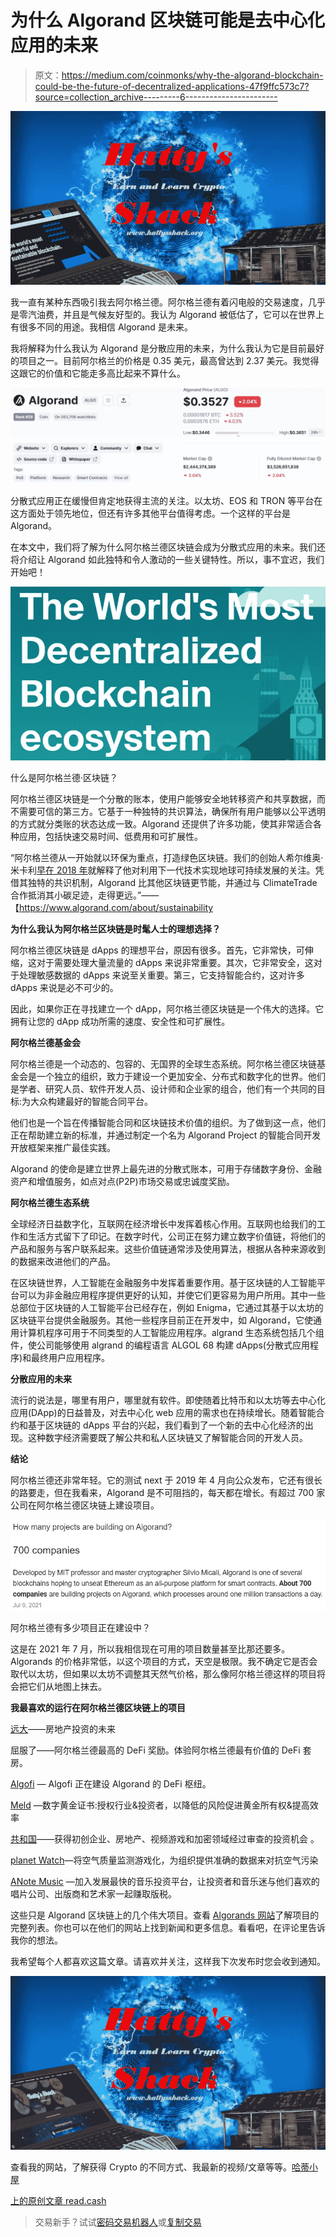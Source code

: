 # 为什么 Algorand 区块链可能是去中心化应用的未来

> 原文：<https://medium.com/coinmonks/why-the-algorand-blockchain-could-be-the-future-of-decentralized-applications-47f9ffc573c7?source=collection_archive---------6----------------------->

![](img/a91b731851266ca9eebc2515fc98a0f5.png)

我一直有某种东西吸引我去阿尔格兰德。阿尔格兰德有着闪电般的交易速度，几乎是零汽油费，并且是气候友好型的。我认为 Algorand 被低估了，它可以在世界上有很多不同的用途。我相信 Algorand 是未来。

我将解释为什么我认为 Algorand 是分散应用的未来，为什么我认为它是目前最好的项目之一。目前阿尔格兰的价格是 0.35 美元，最高曾达到 2.37 美元。我觉得这跟它的价值和它能走多高比起来不算什么。

![](img/3fbfe57b9ff7db6a56c02bf8ef1fdaf9.png)

分散式应用正在缓慢但肯定地获得主流的关注。以太坊、EOS 和 TRON 等平台在这方面处于领先地位，但还有许多其他平台值得考虑。一个这样的平台是 Algorand。

在本文中，我们将了解为什么阿尔格兰德区块链会成为分散式应用的未来。我们还将介绍让 Algorand 如此独特和令人激动的一些关键特性。所以，事不宜迟，我们开始吧！

![](img/1270d1b9303400fa782b196e27bf5dc8.png)

什么是阿尔格兰德·区块链？

阿尔格兰德区块链是一个分散的账本，使用户能够安全地转移资产和共享数据，而不需要可信的第三方。它基于一种独特的共识算法，确保所有用户能够以公平透明的方式就分类账的状态达成一致。Algorand 还提供了许多功能，使其非常适合各种应用，包括快速交易时间、低费用和可扩展性。

“阿尔格兰德从一开始就以环保为重点，打造绿色区块链。我们的创始人希尔维奥·米卡利[早在 2018 年](https://www.cnbc.com/2018/02/23/bitcoin-blockchain-consumes-a-lot-of-energy-engineers-changing-that.html)就解释了他对利用下一代技术实现地球可持续发展的关注。凭借其独特的共识机制，Algorand 比其他区块链更节能，并通过与 ClimateTrade 合作抵消其小碳足迹，走得更远。”——【https://www.algorand.com/about/sustainability 

**为什么我认为阿尔格兰区块链是时髦人士的理想选择？**

阿尔格兰德区块链是 dApps 的理想平台，原因有很多。首先，它非常快，可伸缩，这对于需要处理大量流量的 dApps 来说非常重要。其次，它非常安全，这对于处理敏感数据的 dApps 来说至关重要。第三，它支持智能合约，这对许多 dApps 来说是必不可少的。

因此，如果你正在寻找建立一个 dApp，阿尔格兰德区块链是一个伟大的选择。它拥有让您的 dApp 成功所需的速度、安全性和可扩展性。

**阿尔格兰德基金会**

阿尔格兰德是一个动态的、包容的、无国界的全球生态系统。阿尔格兰德区块链基金会是一个独立的组织，致力于建设一个更加安全、分布式和数字化的世界。他们是学者、研究人员、软件开发人员、设计师和企业家的组合，他们有一个共同的目标:为大众构建最好的智能合同平台。

他们也是一个旨在传播智能合同和区块链技术价值的组织。为了做到这一点，他们正在帮助建立新的标准，并通过制定一个名为 Algorand Project 的智能合同开发开放框架来推广最佳实践。

Algorand 的使命是建立世界上最先进的分散式账本，可用于存储数字身份、金融资产和增值服务，如点对点(P2P)市场交易或忠诚度奖励。

**阿尔格兰德生态系统**

全球经济日益数字化，互联网在经济增长中发挥着核心作用。互联网也给我们的工作和生活方式留下了印记。在数字时代，公司正在努力建立数字价值链，将他们的产品和服务与客户联系起来。这些价值链通常涉及使用算法，根据从各种来源收到的数据来改进他们的产品。

在区块链世界，人工智能在金融服务中发挥着重要作用。基于区块链的人工智能平台可以为非金融应用程序提供更好的认知，并使它们更容易为用户所用。其中一些总部位于区块链的人工智能平台已经存在，例如 Enigma，它通过其基于以太坊的区块链平台提供金融服务。其他一些程序目前正在开发中，如 Algorand，它使通用计算机程序可用于不同类型的人工智能应用程序。algrand 生态系统包括几个组件，使公司能够使用 algrand 的编程语言 ALGOL 68 构建 dApps(分散式应用程序)和最终用户应用程序。

**分散应用的未来**

流行的说法是，哪里有用户，哪里就有软件。即使随着比特币和以太坊等去中心化应用(DApp)的日益普及，对去中心化 web 应用的需求也在持续增长。随着智能合约和基于区块链的 dApps 平台的兴起，我们看到了一个新的去中心化经济的出现。这种数字经济需要既了解公共和私人区块链又了解智能合同的开发人员。

**结论**

阿尔格兰德还非常年轻。它的测试 next 于 2019 年 4 月向公众发布，它还有很长的路要走，但在我看来，Algorand 是不可阻挡的，每天都在增长。有超过 700 家公司在阿尔格兰德区块链上建设项目。

![](img/fc11f273daf0a5bdc3258deb0ef5a6e9.png)

阿尔格兰德有多少项目正在建设中？

这是在 2021 年 7 月，所以我相信现在可用的项目数量甚至比那还要多。Algorands 的价格非常低，以这个项目的方式，天空是极限。我不确定它是否会取代以太坊，但如果以太坊不调整其天然气价格，那么像阿尔格兰德这样的项目将会把它们从地图上抹去。

**我最喜欢的运行在阿尔格兰德区块链上的项目**

[远大](https://www.lofty.ai/refer?grsf=0143ph)——房地产投资的未来

屈服了——阿尔格兰德最高的 DeFi 奖励。体验阿尔格兰德最有价值的 DeFi 套房。

[Algofi](https://www.algofi.org/) — Algofi 正在建设 Algorand 的 DeFi 枢纽。

[Meld](https://meld.gold/) —数字黄金证书:授权行业&投资者，以降低的风险促进黄金所有权&提高效率

[共和国](https://republic.com/)——获得初创企业、房地产、视频游戏和加密领域经过审查的投资机会
。

[planet Watch](https://www.planetwatch.us/)—将空气质量监测游戏化，为组织提供准确的数据来对抗空气污染

[ANote Music](https://www.anotemusic.com/) —加入发展最快的音乐投资平台，让投资者和音乐迷与他们喜欢的唱片公司、出版商和艺术家一起赚取版税。

这些只是 Algorand 区块链上的几个伟大项目。查看 [Algorands 网站](https://ecosystem.algorand.com/)了解项目的完整列表。你也可以在他们的网站上找到新闻和更多信息。看看吧，在评论里告诉我你的想法。

我希望每个人都喜欢这篇文章。请喜欢并关注，这样我下次发布时您会收到通知。

![](img/5331660f609afcaca612b48cbbdcc2ac.png)

查看我的网站，了解获得 Crypto 的不同方式、我最新的视频/文章等等。[哈蒂小屋](https://www.hattysshack.org/)

[上的原创文章 read.cash](https://read.cash/@HattyHats/why-the-algorand-blockchain-could-be-the-future-of-decentralized-applications-37f07491)

> 交易新手？试试[密码交易机器人](/coinmonks/crypto-trading-bot-c2ffce8acb2a)或[复制交易](/coinmonks/top-10-crypto-copy-trading-platforms-for-beginners-d0c37c7d698c)